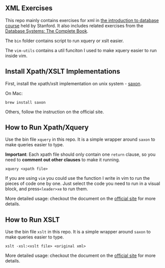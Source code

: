 ## XML Exercises
This repo mainly contains exercises for xml in [the introduction to database course](https://class2go.stanford.edu/db/Winter2013) held by Stanford.  It also includes related exercises from the [Database Systems: The Complete Book](http://www.amazon.com/Database-Systems-Complete-Edition-ebook/dp/B004XJIVIC/ref=sr_1_2?ie=UTF8&qid=1358827547&sr=8-2&keywords=database+system+complete+book).

The `bin` folder contains script to run xquery or xslt easier.

The `vim-utils` contains a util funciton I used to make xquery easier to run inside vim.

## Install Xpath/XSLT Implementations
First, install the xpath/xslt implementation on unix system - [saxon](http://www.saxonica.com/).

On Mac:

    brew install saxon

Others, follow the instruction on the official site.

## How to Run Xpath/Xquery
Use the bin file `xquery` in this repo. It is a simple wrapper around `saxon` to make queries easier to type. 

**Important**: Each xpath file should only contain one `return` clause, so you need to **comment out other clauses** to make it running.

    xquery <xpath file>

If you are using `vim` you could use the function I write in vim to run the pieces of code one by one. Just select the code you need to run in a visual block, and press`<leader>xe` to run them.

More detailed usage: checkout the document on the [official site](http://www.saxonica.com/documentation/using-xsl/commandline.xml) for more details.

## How to Run XSLT
Use the bin file `xslt` in this repo. It is a simple wrapper around `saxon` to make queries easier to type. 

    xslt -xsl:<xslt file> <original xml>

More detailed usage: checkout the document on the [official site](http://www.saxonica.com/documentation/using-xquery/commandline.xml) for more details.
